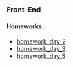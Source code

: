### Front-End

#### Homeworks:
- [homework_day_2](https://github.com/konOkoz/Front-End/blob/master/homework_day2)
- [homework_day_3](https://github.com/konOkoz/Front-End/blob/master/homework_day3)
- [homework_day_5](https://github.com/konOkoz/Front-End/blob/master/homework_day5)